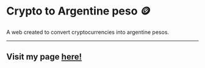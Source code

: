 # Crypto to Argentine peso 🪙

A web created to convert cryptocurrencies into argentine pesos.

---

## **Visit my page** [here!](https://arg-to-crypto.herokuapp.com "Let's go!")
